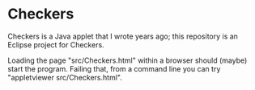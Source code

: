 Checkers
===========

Checkers is a Java applet that I wrote years ago; this repository is an Eclipse project
for Checkers.

Loading the page "src/Checkers.html" within a browser should (maybe) start the program.
Failing that, from a command line you can try "appletviewer src/Checkers.html".

